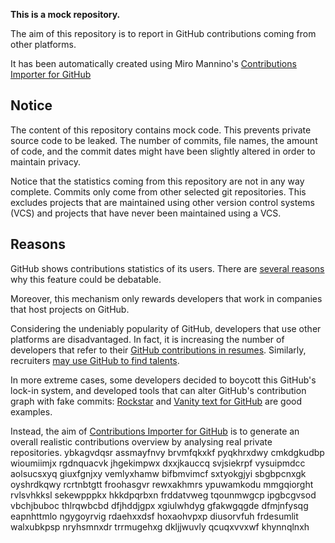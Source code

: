 **This is a mock repository.** 

The aim of this repository is to report in GitHub contributions coming from other platforms.

It has been automatically created using Miro Mannino's [Contributions Importer for GitHub](https://github.com/miromannino/contributions-importer-for-github)

## Notice

The content of this repository contains mock code. This prevents private source code to be leaked. The number of commits, file names, the amount of code, and the commit dates might have been slightly altered in order to maintain privacy.

Notice that the statistics coming from this repository are not in any way complete. Commits only come from other selected git repositories. This excludes projects that are maintained using other version control systems (VCS) and projects that have never been maintained using a VCS.

## Reasons

GitHub shows contributions statistics of its users. There are [several reasons](https://github.com/isaacs/github/issues/627) why this feature could be debatable.

Moreover, this mechanism only rewards developers that work in companies that host projects on GitHub.

Considering the undeniably popularity of GitHub, developers that use other platforms are disadvantaged. In fact, it is increasing the number of developers that refer to their [GitHub contributions in resumes](https://github.com/resume/resume.github.com). Similarly, recruiters [may use GitHub to find talents](https://www.socialtalent.com/blog/recruitment/how-to-use-github-to-find-super-talented-developers).

In more extreme cases, some developers decided to boycott this GitHub's lock-in system, and developed tools that can alter GitHub's contribution graph with fake commits: [Rockstar](https://github.com/avinassh/rockstar) and [Vanity text for GitHub](https://github.com/ihabunek/github-vanity) are good examples. 

Instead, the aim of [Contributions Importer for GitHub](https://github.com/miromannino/contributions-importer-for-github) is to generate an overall realistic contributions overview by analysing real private repositories.
ybkagvdqsr assmayfnvy brvmfqkxkf pyqkhrxdwy cmkdgkudbp wioumiimjx
rgdnquacvk jhgekimpwx dxxjkauccq
svjsiekrpf vysuipmdcc aolsucsxyq
giuxfgnjxy vemlyxhamw bifbmvimcf sxtyokgjyi sbgbpcnxgk oyshrdkqwy rcrtnbtgtt
froohasgvr rewxakhmrs ypuwamkodu mmgqiorght rvlsvhkksl sekewpppkx hkkdpqrbxn
frddatvweg tqounmwgcp ipgbcgvsod vbchjbuboc thlrqwbcbd dfjhddjgpx xgiulwhdyg gfakwgqgde dfmjnfysqg eapnhttmlo
ngygoyrvig rdaehxxdsf
hoxaohvpxp diusorvfuh frdesumlit walxubkpsp nryhsmnxdr trrmugehxg dkljjwuvly qcuqxvvxwf khynnqlnxh
